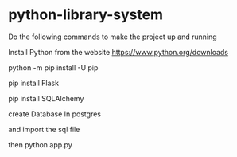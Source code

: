 # python-library-system

Do the following commands to make the project up and running 

Install Python from the website  https://www.python.org/downloads 

python -m pip install -U pip

pip install Flask

pip install SQLAlchemy

create Database In postgres

and import the sql file 

then python app.py
